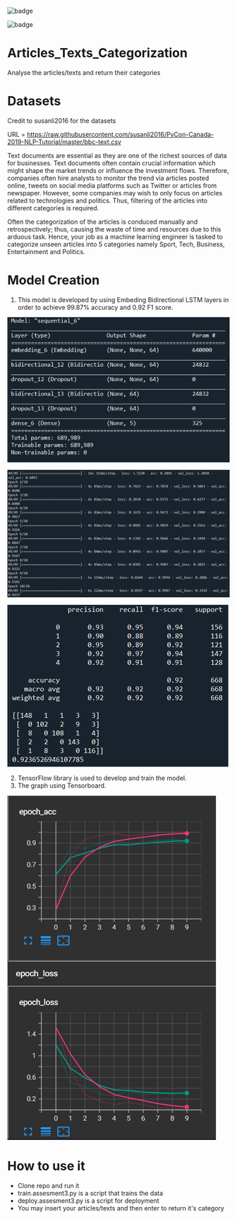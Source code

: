 ![badge](https://img.shields.io/badge/Python-3776AB?style=for-the-badge&logo=python&logoColor=white)

![badge](https://img.shields.io/badge/TensorFlow-FF6F00?style=for-the-badge&logo=tensorflow&logoColor=white)

# Articles_Texts_Categorization
 Analyse the articles/texts and return their categories
 
# Datasets
Credit to susanli2016 for the datasets

URL = https://raw.githubusercontent.com/susanli2016/PyCon-Canada-2019-NLP-Tutorial/master/bbc-text.csv

Text documents are essential as they are one of the richest sources of data for businesses. Text documents often contain crucial information which might shape the market trends or influence the investment flows. Therefore, companies often hire analysts to monitor the trend via articles posted online, tweets on social media platforms such as Twitter or articles from newspaper. However, some companies may wish to only focus on articles related to technologies and politics. Thus, filtering of the articles into different categories is required.

Often the categorization of the articles is conduced manually and retrospectively; thus, causing the waste of time and resources due to this arduous task. Hence, your job as a machine learning engineer is tasked to categorize unseen articles into 5 categories namely Sport, Tech, Business, Entertainment and Politics.
 
# Model Creation

 1) This model is developed by using Embeding Bidirectional LSTM layers in order to achieve 99.87% accuracy and 0.92 F1 score.

 ![images](https://github.com/umiira96/Articles_Texts_Categorization/blob/main/images/model_execution.png "model_execution.png")

 ![images](https://github.com/umiira96/Articles_Texts_Categorization/blob/main/images/training_loss_accuracy.png "training_loss-accuracy.png")

 ![images](https://github.com/umiira96/Articles_Texts_Categorization/blob/main/images/accuracy_and_F1_score.png "accuracy_and_F1_score.png")

 2) TensorFlow library is used to develop and train the model.
 3) The graph using Tensorboard.

 ![images](https://github.com/umiira96/Articles_Texts_Categorization/blob/main/images/graph_tensorboard_callbacks.png "graph_tensorboard_callbacks.png")

# How to use it
* Clone repo and run it
* train.assesment3.py is a script that trains the data
* deploy.assesment3.py is a script for deployment
* You may insert your articles/texts and then enter to return it's category







